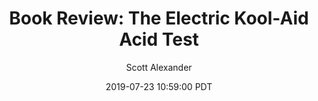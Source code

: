 ---
layout: podcast
title: "Book Review: The Electric Kool-Aid Acid Test"
author: Scott Alexander
description: https://slatestarcodex.com/2019/07/23/book-review-the-electric-kool-aid-acid-test/
date: 2019-07-23 10:59:00 PDT
length: 6029504
duration: 1507
guid: book-review-the-electric-kool-aid-acid-test
---